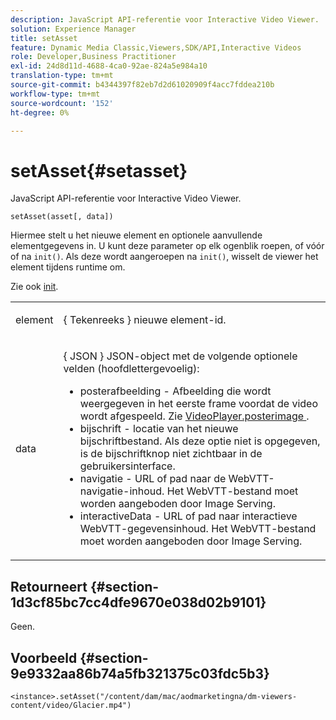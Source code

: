 ```yaml
---
description: JavaScript API-referentie voor Interactive Video Viewer.
solution: Experience Manager
title: setAsset
feature: Dynamic Media Classic,Viewers,SDK/API,Interactive Videos
role: Developer,Business Practitioner
exl-id: 24d8d11d-4688-4ca0-92ae-824a5e984a10
translation-type: tm+mt
source-git-commit: b4344397f82eb7d2d61020909f4acc7fddea210b
workflow-type: tm+mt
source-wordcount: '152'
ht-degree: 0%

---
```


# setAsset{#setasset}

JavaScript API-referentie voor Interactive Video Viewer.

`setAsset(asset[, data])`

Hiermee stelt u het nieuwe element en optionele aanvullende elementgegevens in. U kunt deze parameter op elk ogenblik roepen, of vóór of na `init()`. Als deze wordt aangeroepen na `init()`, wisselt de viewer het element tijdens runtime om.

Zie ook [init](../../../c-html5-aem-asset-viewers/c-html5-aem-int-video/c-html5-aem-int-video-javascriptapiref/r-html5-aem-int-video-javascriptapiref-init.md#reference-aee94dd92a28410784f7a1792e28683b).

<table id="table_896DFF34A68A403DB93A6D597461A573"> 
 <tbody> 
  <tr> 
   <td colname="col1"> <p> <span class="codeph"> element  </span> </p> </td> 
   <td colname="col2"> <p>{ <span class="codeph"> Tekenreeks </span>} nieuwe element-id. </p> </td> 
  </tr> 
  <tr> 
   <td colname="col1"> <p> <span class="codeph"> data  </span> </p> </td> 
   <td colname="col2"> <p> { <span class="codeph"> JSON </span>} JSON-object met de volgende optionele velden (hoofdlettergevoelig): </p> <p> 
     <ul id="ul_924FB99ACF0F43699CD229593F1C1384"> 
      <li id="li_F3CFEF28BCB7450991EFE0BD4EB28E36"> <span class="codeph"> posterafbeelding  </span> - Afbeelding die wordt weergegeven in het eerste frame voordat de video wordt afgespeeld. Zie <a href="../../../c-html5-aem-asset-viewers/c-html5-aem-int-video/r-html5-aem-int-video-config-attrib/r-html5-aem-int-video-config-attrib-videoplayer-posterimage.md#reference-8e8e2b3e7e9c4ee8b6dadf90cef494f7" format="dita" scope="local"> VideoPlayer.posterimage </a>. </li> 
      <li id="li_D6C3E543C70942C582020780E2DF74C8"> <span class="codeph"> bijschrift  </span> - locatie van het nieuwe bijschriftbestand. Als deze optie niet is opgegeven, is de bijschriftknop niet zichtbaar in de gebruikersinterface. </li> 
      <li id="li_BF866BD7275E450EA08A0E72FAA9D3AE"> <span class="codeph"> navigatie  </span> - URL of pad naar de WebVTT-navigatie-inhoud. Het WebVTT-bestand moet worden aangeboden door Image Serving. </li> 
      <li id="li_0C0EC5AB00554EC6AA01F60684A40213"> <span class="codeph"> interactiveData  </span> - URL of pad naar interactieve WebVTT-gegevensinhoud. Het WebVTT-bestand moet worden aangeboden door Image Serving. </li> 
     </ul> </p> </td> 
  </tr> 
 </tbody> 
</table>

## Retourneert {#section-1d3cf85bc7cc4dfe9670e038d02b9101}

Geen.

## Voorbeeld {#section-9e9332aa86b74a5fb321375c03fdc5b3}

```
<instance>.setAsset("/content/dam/mac/aodmarketingna/dm-viewers-content/video/Glacier.mp4")
```
